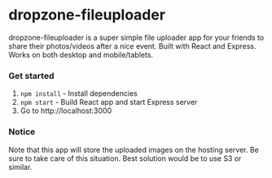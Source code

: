 # dropzone-fileuploader

dropzone-fileuploader is a super simple file uploader app for your friends to share their photos/videos after a nice event. Built with React and Express. Works on both desktop and mobile/tablets.  

### Get started

1. `npm install` - Install dependencies
1. `npm start` - Build React app and start Express server
1. Go to http://localhost:3000

### Notice
Note that this app will store the uploaded images on the hosting server. Be sure to take care of this situation. Best solution would be to use S3 or similar.
